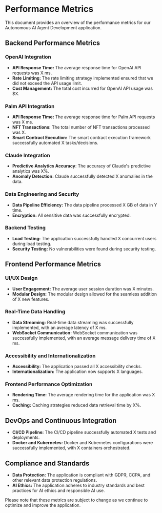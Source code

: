 # Performance Metrics

This document provides an overview of the performance metrics for our Autonomous AI Agent Development application.

## Backend Performance Metrics

### OpenAI Integration

- **API Response Time:** The average response time for OpenAI API requests was X ms.
- **Rate Limiting:** The rate limiting strategy implemented ensured that we did not exceed the API usage limit.
- **Cost Management:** The total cost incurred for OpenAI API usage was $X.

### Palm API Integration

- **API Response Time:** The average response time for Palm API requests was X ms.
- **NFT Transactions:** The total number of NFT transactions processed was X.
- **Smart Contract Execution:** The smart contract execution framework successfully automated X tasks/decisions.

### Claude Integration

- **Predictive Analytics Accuracy:** The accuracy of Claude's predictive analytics was X%.
- **Anomaly Detection:** Claude successfully detected X anomalies in the data.

### Data Engineering and Security

- **Data Pipeline Efficiency:** The data pipeline processed X GB of data in Y time.
- **Encryption:** All sensitive data was successfully encrypted.

### Backend Testing

- **Load Testing:** The application successfully handled X concurrent users during load testing.
- **Security Testing:** No vulnerabilities were found during security testing.

## Frontend Performance Metrics

### UI/UX Design

- **User Engagement:** The average user session duration was X minutes.
- **Modular Design:** The modular design allowed for the seamless addition of X new features.

### Real-Time Data Handling

- **Data Streaming:** Real-time data streaming was successfully implemented, with an average latency of X ms.
- **WebSocket Communication:** WebSocket communication was successfully implemented, with an average message delivery time of X ms.

### Accessibility and Internationalization

- **Accessibility:** The application passed all X accessibility checks.
- **Internationalization:** The application now supports X languages.

### Frontend Performance Optimization

- **Rendering Time:** The average rendering time for the application was X ms.
- **Caching:** Caching strategies reduced data retrieval time by X%.

## DevOps and Continuous Integration

- **CI/CD Pipeline:** The CI/CD pipeline successfully automated X tests and deployments.
- **Docker and Kubernetes:** Docker and Kubernetes configurations were successfully implemented, with X containers orchestrated.

## Compliance and Standards

- **Data Protection:** The application is compliant with GDPR, CCPA, and other relevant data protection regulations.
- **AI Ethics:** The application adheres to industry standards and best practices for AI ethics and responsible AI use.

Please note that these metrics are subject to change as we continue to optimize and improve the application.